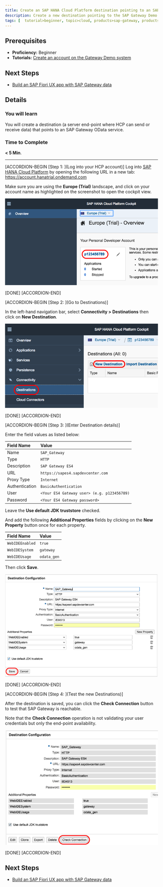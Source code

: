 ```yaml
---
title: Create an SAP HANA Cloud Platform destination pointing to an SAP Gateway
description: Create a new destination pointing to the SAP Gateway Demo System
tags: [  tutorial>beginner, topic>cloud, products>sap-gateway, products>sap-hana-cloud-platform ]
---
```


## Prerequisites  
 - **Proficiency:** Beginner
 - **Tutorials:** [Create an account on the Gateway Demo system](http://go.sap.com/developer/tutorials/gateway-demo-signup.html)

## Next Steps
 - [Build an SAP Fiori UX app with SAP Gateway data](http://go.sap.com/developer/tutorials/teched-2016-4.html)

## Details
### You will learn  
You will create a destination (a server end-point where HCP can send or receive data) that points to an SAP Gateway OData service.

### Time to Complete
**< 5 Min**.

---

[ACCORDION-BEGIN [Step 1: ](Log into your HCP account)]
Log into [SAP HANA Cloud Platform](https://account.hanatrial.ondemand.com) by opening the following URL in a new tab: https://account.hanatrial.ondemand.com

Make sure you are using the **Europe (Trial)** landscape, and click on your account name as highlighted on the screenshot to open the cockpit view.

![Click on user name](te-2016-3-01.png)

[DONE]
[ACCORDION-END]

[ACCORDION-BEGIN [Step 2: ](Go to Destinations)]

In the left-hand navigation bar, select **Connectivity > Destinations** then click on **New Destination**.

![open destinations](te-2016-3-02.png)

[DONE]
[ACCORDION-END]

[ACCORDION-BEGIN [Step 3: ](Enter Destination details)]

Enter the field values as listed below:

Field Name     | Value
:------------- | :-------------
Name           | `SAP_Gateway`
Type           | `HTTP`
Description    | `SAP Gateway ES4`
URL            | `https://sapes4.sapdevcenter.com`
Proxy Type     | `Internet`
Authentication | `BasicAuthentication`
User           | `<Your ES4 Gateway user> (e.g. p123456789)`
Password       | `<Your ES4 Gateway password>`

Leave the **Use default JDK truststore** checked.

And add the following **Additional Properties** fields by clicking on the **New Property** button once for each property.

Field Name       | Value
:--------------- | :-------------
`WebIDEEnabled`  | `true`
`WebIDESystem`   | `gateway`
`WebIDEUsage`    | `odata_gen`

Then click **Save**.

![creating destination](te-2016-3-03.png)

[DONE]
[ACCORDION-END]

[ACCORDION-BEGIN [Step 4: ](Test the new Destinations)]

After the destination is saved, you can click the **Check Connection** button to test that SAP Gateway is reachable.

Note that the **Check Connection** operation is not validating your user credentials but only the end-point availability.

![Check connection](te-2016-3-04.png)

[DONE]
[ACCORDION-END]


## Next Steps
 - [Build an SAP Fiori UX app with SAP Gateway data](http://go.sap.com/developer/tutorials/teched-2016-4.html)
